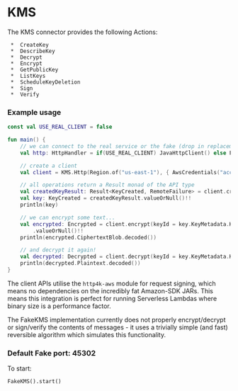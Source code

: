 # KMS

The KMS connector provides the following Actions:

     *  CreateKey
     *  DescribeKey
     *  Decrypt
     *  Encrypt
     *  GetPublicKey
     *  ListKeys
     *  ScheduleKeyDeletion
     *  Sign
     *  Verify

### Example usage
```kotlin
const val USE_REAL_CLIENT = false

fun main() {
    // we can connect to the real service or the fake (drop in replacement)
    val http: HttpHandler = if(USE_REAL_CLIENT) JavaHttpClient() else FakeKMS()

    // create a client
    val client = KMS.Http(Region.of("us-east-1"), { AwsCredentials("accessKeyId", "secretKey") }, http.debug())

    // all operations return a Result monad of the API type
    val createdKeyResult: Result<KeyCreated, RemoteFailure> = client.createKey(ECC_NIST_P384, ENCRYPT_DECRYPT)
    val key: KeyCreated = createdKeyResult.valueOrNull()!!
    println(key)

    // we can encrypt some text...
    val encrypted: Encrypted = client.encrypt(keyId = key.KeyMetadata.KeyId, Base64Blob.encoded("hello"))
        .valueOrNull()!!
    println(encrypted.CiphertextBlob.decoded())

    // and decrypt it again!
    val decrypted: Decrypted = client.decrypt(keyId = key.KeyMetadata.KeyId, encrypted.CiphertextBlob).valueOrNull()!!
    println(decrypted.Plaintext.decoded())
}
```

The client APIs utilise the `http4k-aws` module for request signing, which means no dependencies on the incredibly fat Amazon-SDK JARs. This means this integration is perfect for running Serverless Lambdas where binary size is a performance factor.

The FakeKMS implementation currently does not properly encrypt/decrypt or sign/verify the contents of messages - it uses a trivially simple (and fast) reversible algorithm which simulates this functionality.

### Default Fake port: 45302

To start:
```
FakeKMS().start()
```
